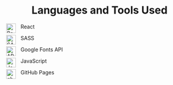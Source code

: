<h1 align="center">Languages and Tools Used</h1>


<img align="left" alt="React" width="26px" src="https://cdn.jsdelivr.net/gh/devicons/devicon/icons/react/react-original.svg" style="padding-right:10px;" /><p>React</p>

<img align="left" alt="SASS" width="26px" src="https://cdn.jsdelivr.net/gh/devicons/devicon/icons/sass/sass-original.svg" style="padding-right:10px;" /><p>SASS</p>

<img align="left" alt="API" width="26px" src="https://user-images.githubusercontent.com/76121581/194318773-eda7d321-27a6-4ab3-bc85-6d6aec7ad0ee.png" style="padding-right:10px;" /><p>Google Fonts API</p>

<img align="left" alt="JavaScript" width="26px" src="https://cdn.jsdelivr.net/gh/devicons/devicon/icons/javascript/javascript-original.svg" style="padding-right:10px;" /><p>JavaScript</p>

<img align="left" alt="ghp" width="26px" src="https://user-images.githubusercontent.com/3369400/139447912-e0f43f33-6d9f-45f8-be46-2df5bbc91289.png" style="padding-right:10px;" /><p>GitHub Pages</p>




